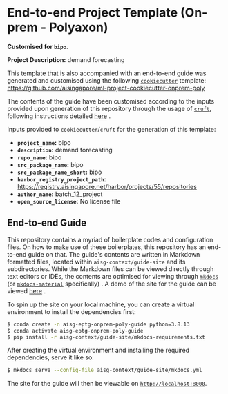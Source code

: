 # End-to-end Project Template (On-prem - Polyaxon)

__Customised for `bipo`__.

__Project Description:__ demand forecasting

This template that is also accompanied with an end-to-end guide was
generated and customised using the
following
[`cookiecutter`](https://cookiecutter.readthedocs.io/en/stable/)
template:
https://github.com/aisingapore/ml-project-cookiecutter-onprem-poly

The contents of the guide have been customised
according to the inputs provided upon generation of this repository
through the usage of [`cruft`](https://cruft.github.io/cruft/),
following instructions detailed
[here](https://github.com/aisingapore/ml-project-cookiecutter-onprem-poly/blob/master/README.md)
.

Inputs provided to `cookiecutter`/`cruft` for the generation of this
template:

- __`project_name`:__ bipo
- __`description`:__ demand forecasting
- __`repo_name`:__ bipo
- __`src_package_name`:__ bipo
- __`src_package_name_short`:__ bipo
- __`harbor_registry_project_path`:__ https://registry.aisingapore.net/harbor/projects/55/repositories
- __`author_name`:__ batch_12_project
- __`open_source_license`:__ No license file

## End-to-end Guide

This repository contains a myriad of boilerplate codes and configuration
files. On how to make use of these boilerplates, this repository
has an end-to-end guide on that.
The guide's contents are written in Markdown formatted files, located
within `aisg-context/guide-site` and its subdirectories. While the
Markdown files can be viewed directly through text editors or IDEs,
the contents are optimised for viewing through
[`mkdocs`](https://www.mkdocs.org) (or
[`mkdocs-material`](https://squidfunk.github.io/mkdocs-material)
specifically)
.
A demo of the site for the guide can be viewed
[here](https://aisingapore.github.io/ml-project-cookiecutter-onprem-poly)
.

To spin up the site on your local machine, you can create a virtual
environment to install the dependencies first:

```bash
$ conda create -n aisg-eptg-onprem-poly-guide python=3.8.13
$ conda activate aisg-eptg-onprem-poly-guide
$ pip install -r aisg-context/guide-site/mkdocs-requirements.txt
```

After creating the virtual environment and installing the required
dependencies, serve it like so:

```bash
$ mkdocs serve --config-file aisg-context/guide-site/mkdocs.yml
```

The site for the guide will then be viewable on
[`http://localhost:8000`](http://localhost:8000).
